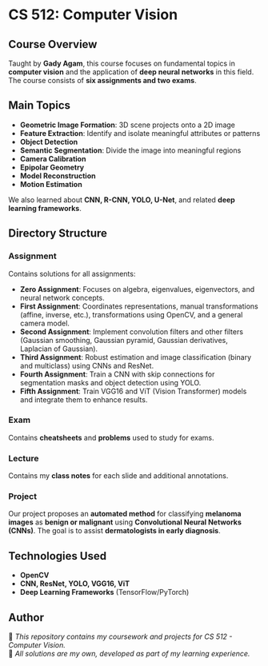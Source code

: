 # CS 512: Computer Vision  

## Course Overview  
Taught by **Gady Agam**, this course focuses on fundamental topics in **computer vision** and the application of **deep neural networks** in this field. The course consists of **six assignments and two exams**.  

## Main Topics  
- **Geometric Image Formation**: 3D scene projects onto a 2D image  
- **Feature Extraction**: Identify and isolate meaningful attributes or patterns  
- **Object Detection**  
- **Semantic Segmentation**: Divide the image into meaningful regions  
- **Camera Calibration**  
- **Epipolar Geometry**  
- **Model Reconstruction**  
- **Motion Estimation**  

We also learned about **CNN, R-CNN, YOLO, U-Net**, and related **deep learning frameworks**.  

## **Directory Structure**  

### **Assignment**  
Contains solutions for all assignments:  

- **Zero Assignment**: Focuses on algebra, eigenvalues, eigenvectors, and neural network concepts.  
- **First Assignment**: Coordinates representations, manual transformations (affine, inverse, etc.), transformations using OpenCV, and a general camera model.  
- **Second Assignment**: Implement convolution filters and other filters (Gaussian smoothing, Gaussian pyramid, Gaussian derivatives, Laplacian of Gaussian).  
- **Third Assignment**: Robust estimation and image classification (binary and multiclass) using CNNs and ResNet.  
- **Fourth Assignment**: Train a CNN with skip connections for segmentation masks and object detection using YOLO.  
- **Fifth Assignment**: Train VGG16 and ViT (Vision Transformer) models and integrate them to enhance results.  

### **Exam**  
Contains **cheatsheets** and **problems** used to study for exams.  

### **Lecture**  
Contains my **class notes** for each slide and additional annotations.  

### **Project**  
Our project proposes an **automated method** for classifying **melanoma images** as **benign or malignant** using **Convolutional Neural Networks (CNNs)**. The goal is to assist **dermatologists in early diagnosis**.  

## **Technologies Used**  
- **OpenCV**  
- **CNN, ResNet, YOLO, VGG16, ViT**  
- **Deep Learning Frameworks** (TensorFlow/PyTorch)  

## **Author**  
📌 *This repository contains my coursework and projects for CS 512 - Computer Vision.*  
📌 *All solutions are my own, developed as part of my learning experience.*  

